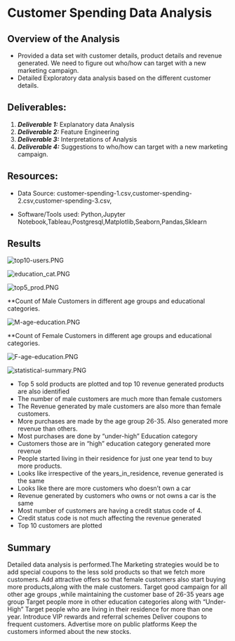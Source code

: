 # Customer Spending Data Analysis

## Overview of the Analysis

* Provided a data set with customer details, product details and revenue generated. We need to figure out who/how can target with a new marketing campaign.
* Detailed Exploratory data analysis based on the different customer details.

## Deliverables:


1. ***Deliverable 1:*** Explanatory data Analysis
2. ***Deliverable 2:*** Feature Engineering
3. ***Deliverable 3:*** Interpretations of Analysis
4. ***Deliverable 4:*** Suggestions to who/how can target with a new marketing campaign.


## Resources:

* Data Source: customer-spending-1.csv,customer-spending-2.csv,customer-spending-3.csv,

* Software/Tools used: Python,Jupyter Notebook,Tableau,Postgresql,Matplotlib,Seaborn,Pandas,Sklearn

## Results 

![top10-users.PNG](https://github.com/Praveeja-Sasidharan-Suni/Customer-Spending-Data-Analysis/blob/main/Images/top10-users.PNG?raw=true)

![education_cat.PNG](https://github.com/Praveeja-Sasidharan-Suni/Customer-Spending-Data-Analysis/blob/main/Images/education_cat.PNG?raw=true)

![top5_prod.PNG](https://github.com/Praveeja-Sasidharan-Suni/Customer-Spending-Data-Analysis/blob/main/Images/top5_prod.PNG?raw=true)

**Count of Male Customers in different age groups and educational categories. 

![M-age-education.PNG](https://github.com/Praveeja-Sasidharan-Suni/Customer-Spending-Data-Analysis/blob/main/Images/M-age-education.PNG?raw=true)

**Count of Female Customers in different age groups and educational categories. 

![F-age-education.PNG](https://github.com/Praveeja-Sasidharan-Suni/Customer-Spending-Data-Analysis/blob/main/Images/F-age-education.PNG?raw=true)

![statistical-summary.PNG](https://github.com/Praveeja-Sasidharan-Suni/Customer-Spending-Data-Analysis/blob/main/Images/statistical-summary.PNG?raw=true)

* Top 5 sold products are plotted and top 10 revenue generated products are also identified
* The number of male customers are much more than female customers
* The Revenue generated by male customers are also more than female customers.
* More purchases are made by the age group 26-35. Also generated more revenue than others.
* Most purchases are done by “under-high” Education category
* Customers those are in “high” education category generated more revenue
* People started living in their residence for just one year tend to buy more products. 
* Looks like irrespective of the years_in_residence, revenue generated is the same
* Looks like there are more customers who doesn’t own a car
* Revenue generated by customers who owns or not owns a car is the same
* Most number of customers are having a credit status code of 4. 
* Credit status code is not much affecting the revenue generated
* Top 10 customers are plotted

## Summary

Detailed data analysis is performed.The Marketing strategies would be to 
add special coupons to the less sold products so that we fetch more customers.
Add attractive offers so that female customers also start buying more products,along with the male customers.
Target good campaign for all other age groups ,while maintaining the customer base of 26-35 years age group
Target people more in other education categories along with “Under-High”
Target people who are living in their residence for more than one year.
Introduce VIP rewards and referral schemes
Deliver coupons to  frequent customers.
Advertise more on public platforms
Keep the customers informed about the new stocks.







